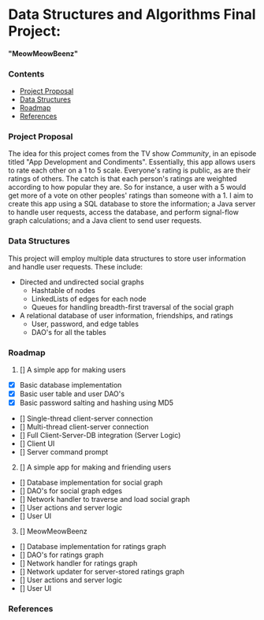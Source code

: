# Data Structures and Algorithms Final Project:
#### "MeowMeowBeenz"

### Contents
* [Project Proposal](https://github.com/A1Liu/DSFP/blob/master/Project-Proposal.md#project-proposal)
* [Data Structures](https://github.com/A1Liu/DSFP/blob/master/Project-Proposal.md#data-structures)
* [Roadmap](https://github.com/A1Liu/DSFP/blob/master/Project-Proposal.md#roadmap)
* [References](https://github.com/A1Liu/DSFP/blob/master/Project-Proposal.md#references)

### Project Proposal
The idea for this project comes from the TV show *Community*, in an episode titled "App Development and Condiments". Essentially, this app allows users to rate each other on a 1 to 5 scale. Everyone's rating is public, as are their ratings of others. The catch is that each person's ratings are weighted according to how popular they are. So for instance, a user with a 5 would get more of a vote on other peoples' ratings than someone with a 1. I aim to create this app using a SQL database to store the information; a Java server to handle user requests, access the database, and perform signal-flow graph calculations; and a Java client to send user requests.

### Data Structures
This project will employ multiple data structures to store user information and handle user requests. These include:
* Directed and undirected social graphs
  * Hashtable of nodes
  * LinkedLists of edges for each node
  * Queues for handling breadth-first traversal of the social graph
* A relational database of user information, friendships, and ratings
  * User, password, and edge tables
  * DAO's for all the tables

### Roadmap
1. [] A simple app for making users
  * [x] Basic database implementation
  * [x] Basic user table and user DAO's
  * [x] Basic password salting and hashing using MD5
  * [] Single-thread client-server connection
  * [] Multi-thread client-server connection
  * [] Full Client-Server-DB integration (Server Logic)
  * [] Client UI
  * [] Server command prompt
2. [] A simple app for making and friending users
  * [] Database implementation for social graph
  * [] DAO's for social graph edges
  * [] Network handler to traverse and load social graph
  * [] User actions and server logic
  * [] User UI
3. [] MeowMeowBeenz
  * [] Database implementation for ratings graph
  * [] DAO's for ratings graph
  * [] Network handler for ratings graph
  * [] Network updater for server-stored ratings graph
  * [] User actions and server logic
  * [] User UI

### References
